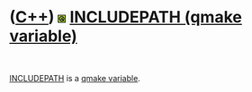 



 

 

 

 

 

([C++](Cpp.md)) ![Qt](PicQt.png) [INCLUDEPATH (qmake variable)](CppQmakeIncludepath.md)
=========================================================================================

 

[INCLUDEPATH](CppQmakeIncludepath.md) is a [qmake
variable](CppQmakeVariable.md).

 

 

 

 

 





 



